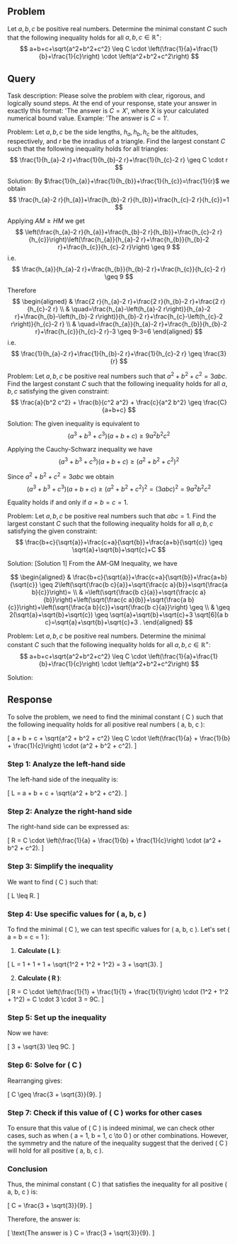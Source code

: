 ## Problem

Let $a, b, c$ be positive real numbers. Determine the minimal constant $C$ such that the following inequality holds for all $a, b, c \in \mathbb{R}^{+}$:
$$
a+b+c+\sqrt{a^2+b^2+c^2} \leq C \cdot \left(\frac{1}{a}+\frac{1}{b}+\frac{1}{c}\right) \cdot \left(a^2+b^2+c^2\right)
$$

## Query

Task description: Please solve the problem with clear, rigorous, and logically sound steps. At the end of your response, state your answer in exactly this format: 'The answer is $C=X$', where X is your calculated numerical bound value. Example: 'The answer is $C=1$'.



Problem: Let $a, b, c$ be the side lengths, $h_{a}, h_{b}, h_{c}$ be the altitudes, respectively, and $r$ be the inradius of a triangle. Find the largest constant $C$ such that the following inequality holds for all triangles:
$$
\frac{1}{h_{a}-2 r}+\frac{1}{h_{b}-2 r}+\frac{1}{h_{c}-2 r} \geq C \cdot r
$$

Solution: By $\frac{1}{h_{a}}+\frac{1}{h_{b}}+\frac{1}{h_{c}}=\frac{1}{r}$ we obtain
$$
\frac{h_{a}-2 r}{h_{a}}+\frac{h_{b}-2 r}{h_{b}}+\frac{h_{c}-2 r}{h_{c}}=1
$$

Applying $A M \geq H M$ we get
$$
\left(\frac{h_{a}-2 r}{h_{a}}+\frac{h_{b}-2 r}{h_{b}}+\frac{h_{c}-2 r}{h_{c}}\right)\left(\frac{h_{a}}{h_{a}-2 r}+\frac{h_{b}}{h_{b}-2 r}+\frac{h_{c}}{h_{c}-2 r}\right) \geq 9
$$
i.e.
$$
\frac{h_{a}}{h_{a}-2 r}+\frac{h_{b}}{h_{b}-2 r}+\frac{h_{c}}{h_{c}-2 r} \geq 9
$$

Therefore
$$
\begin{aligned}
& \frac{2 r}{h_{a}-2 r}+\frac{2 r}{h_{b}-2 r}+\frac{2 r}{h_{c}-2 r} \\
& \quad=\frac{h_{a}-\left(h_{a}-2 r\right)}{h_{a}-2 r}+\frac{h_{b}-\left(h_{b}-2 r\right)}{h_{b}-2 r}+\frac{h_{c}-\left(h_{c}-2 r\right)}{h_{c}-2 r} \\
& \quad=\frac{h_{a}}{h_{a}-2 r}+\frac{h_{b}}{h_{b}-2 r}+\frac{h_{c}}{h_{c}-2 r}-3 \geq 9-3=6
\end{aligned}
$$
i.e.
$$
\frac{1}{h_{a}-2 r}+\frac{1}{h_{b}-2 r}+\frac{1}{h_{c}-2 r} \geq \frac{3}{r}
$$



Problem: Let $a, b, c$ be positive real numbers such that $a^2 + b^2 + c^2 = 3abc$. Find the largest constant $C$ such that the following inequality holds for all $a, b, c$ satisfying the given constraint:
$$
\frac{a}{b^2 c^2} + \frac{b}{c^2 a^2} + \frac{c}{a^2 b^2} \geq \frac{C}{a+b+c}
$$

Solution: The given inequality is equivalent to
$$
\left(a^{3}+b^{3}+c^{3}\right)(a+b+c) \geq 9 a^{2} b^{2} c^{2}
$$

Applying the Cauchy-Schwarz inequality we have
$$
\left(a^{3}+b^{3}+c^{3}\right)(a+b+c) \geq\left(a^{2}+b^{2}+c^{2}\right)^{2}
$$

Since $a^{2}+b^{2}+c^{2}=3 a b c$ we obtain
$$
\left(a^{3}+b^{3}+c^{3}\right)(a+b+c) \geq\left(a^{2}+b^{2}+c^{2}\right)^{2}=(3 a b c)^{2}=9 a^{2} b^{2} c^{2}
$$

Equality holds if and only if $a=b=c=1$.



Problem: Let $a, b, c$ be positive real numbers such that $a b c = 1$. Find the largest constant $C$ such that the following inequality holds for all $a, b, c$ satisfying the given constraint:
$$
\frac{b+c}{\sqrt{a}}+\frac{c+a}{\sqrt{b}}+\frac{a+b}{\sqrt{c}} \geq \sqrt{a}+\sqrt{b}+\sqrt{c}+C
$$

Solution: [Solution 1]
From the AM-GM Inequality, we have

$$
\begin{aligned}
& \frac{b+c}{\sqrt{a}}+\frac{c+a}{\sqrt{b}}+\frac{a+b}{\sqrt{c}} \geq 2\left(\sqrt{\frac{b c}{a}}+\sqrt{\frac{c a}{b}}+\sqrt{\frac{a b}{c}}\right)= \\
& =\left(\sqrt{\frac{b c}{a}}+\sqrt{\frac{c a}{b}}\right)+\left(\sqrt{\frac{c a}{b}}+\sqrt{\frac{a b}{c}}\right)+\left(\sqrt{\frac{a b}{c}}+\sqrt{\frac{b c}{a}}\right) \geq \\
& \geq 2(\sqrt{a}+\sqrt{b}+\sqrt{c}) \geq \sqrt{a}+\sqrt{b}+\sqrt{c}+3 \sqrt[6]{a b c}=\sqrt{a}+\sqrt{b}+\sqrt{c}+3 .
\end{aligned}
$$

Problem: Let $a, b, c$ be positive real numbers. Determine the minimal constant $C$ such that the following inequality holds for all $a, b, c \in \mathbb{R}^{+}$:
$$
a+b+c+\sqrt{a^2+b^2+c^2} \leq C \cdot \left(\frac{1}{a}+\frac{1}{b}+\frac{1}{c}\right) \cdot \left(a^2+b^2+c^2\right)
$$

Solution:

## Response

To solve the problem, we need to find the minimal constant \( C \) such that the following inequality holds for all positive real numbers \( a, b, c \):

\[
a + b + c + \sqrt{a^2 + b^2 + c^2} \leq C \cdot \left(\frac{1}{a} + \frac{1}{b} + \frac{1}{c}\right) \cdot (a^2 + b^2 + c^2).
\]

### Step 1: Analyze the left-hand side

The left-hand side of the inequality is:

\[
L = a + b + c + \sqrt{a^2 + b^2 + c^2}.
\]

### Step 2: Analyze the right-hand side

The right-hand side can be expressed as:

\[
R = C \cdot \left(\frac{1}{a} + \frac{1}{b} + \frac{1}{c}\right) \cdot (a^2 + b^2 + c^2).
\]

### Step 3: Simplify the inequality

We want to find \( C \) such that:

\[
L \leq R.
\]

### Step 4: Use specific values for \( a, b, c \)

To find the minimal \( C \), we can test specific values for \( a, b, c \). Let's set \( a = b = c = 1 \):

1. **Calculate \( L \)**:

\[
L = 1 + 1 + 1 + \sqrt{1^2 + 1^2 + 1^2} = 3 + \sqrt{3}.
\]

2. **Calculate \( R \)**:

\[
R = C \cdot \left(\frac{1}{1} + \frac{1}{1} + \frac{1}{1}\right) \cdot (1^2 + 1^2 + 1^2) = C \cdot 3 \cdot 3 = 9C.
\]

### Step 5: Set up the inequality

Now we have:

\[
3 + \sqrt{3} \leq 9C.
\]

### Step 6: Solve for \( C \)

Rearranging gives:

\[
C \geq \frac{3 + \sqrt{3}}{9}.
\]

### Step 7: Check if this value of \( C \) works for other cases

To ensure that this value of \( C \) is indeed minimal, we can check other cases, such as when \( a = 1, b = 1, c \to 0 \) or other combinations. However, the symmetry and the nature of the inequality suggest that the derived \( C \) will hold for all positive \( a, b, c \).

### Conclusion

Thus, the minimal constant \( C \) that satisfies the inequality for all positive \( a, b, c \) is:

\[
C = \frac{3 + \sqrt{3}}{9}.
\]

Therefore, the answer is:

\[
\text{The answer is } C = \frac{3 + \sqrt{3}}{9}.
\]